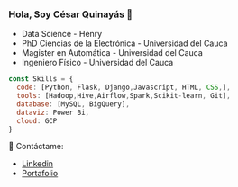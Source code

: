 ### Hola, Soy César Quinayás 👋
<ul>
  <li>Data Science - Henry</li>
  <li>PhD Ciencias de la Electrónica - Universidad del Cauca</li>
  <li>Magister en Automática - Universidad del Cauca</li>
  <li>Ingeniero Físico - Universidad del Cauca</li>
</ul>

```javascript
const Skills = {
  code: [Python, Flask, Django,Javascript, HTML, CSS,],
  tools: [Hadoop,Hive,Airflow,Spark,Scikit-learn, Git],
  database: [MySQL, BigQuery],
  dataviz: Power Bi,
  cloud: GCP
}
```
🤝 Contáctame:
- [Linkedin](https://www.linkedin.com/in/cesar-augusto-quinayas-burgos-544084243/)
- [Portafolio](https://vocal-rabanadas-b1e4b3.netlify.app/)


<!--
**cquinayas/cquinayas** is a ✨ _special_ ✨ repository because its `README.md` (this file) appears on your GitHub profile.

Here are some ideas to get you started:

- 🔭 I’m currently working on ...
- 🌱 I’m currently learning ...
- 👯 I’m looking to collaborate on ...
- 🤔 I’m looking for help with ...
- 💬 Ask me about ...
- 📫 How to reach me: ...
- 😄 Pronouns: ...
- ⚡ Fun fact: ...
-->
